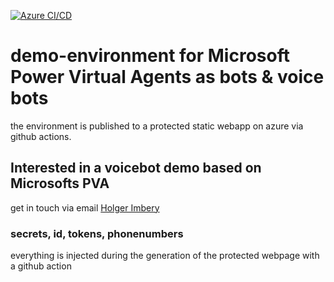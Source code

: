 [![Azure CI/CD](https://github.com/the-cognitiveservices-ninja/demo-environment/actions/workflows/main.yml/badge.svg)](https://github.com/the-cognitiveservices-ninja/demo-environment/actions/workflows/main.yml)

# demo-environment for Microsoft Power Virtual Agents as bots & voice bots
the environment is published to a protected static webapp on azure via github actions.

## Interested in a voicebot demo based on Microsofts PVA
get in touch via email 
[Holger Imbery](mailto:holger.imbery@global.ntt?subject=[GitHub]%20PVA%20DEMO%20Request)   

### secrets, id, tokens, phonenumbers
everything is injected during the generation of the protected webpage with a github action

